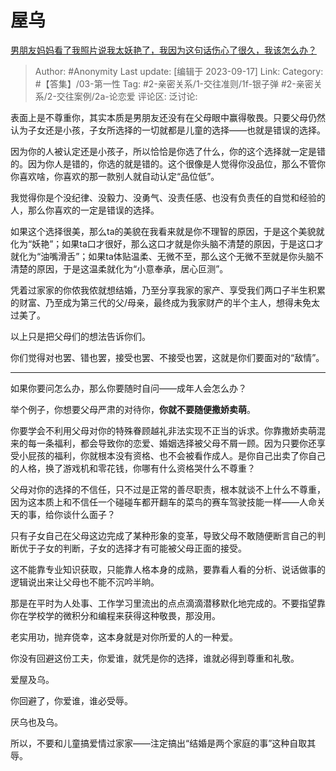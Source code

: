 # 屋乌
[男朋友妈妈看了我照片说我太妖艳了，我因为这句话伤心了很久，我该怎么办？](https://www.zhihu.com/question/588194745/answer/2932250277)

> Author: #Anonymity
> Last update: [编辑于 2023-09-17]
> Link:
> Category: #【答集】/03-第一性
> Tag: #2-亲密关系/1-交往准则/1f-银子弹 #2-亲密关系/2-交往案例/2a-论恋爱
> 评论区:
> 泛讨论:

表面上是不尊重你，其实本质是男朋友还没有在父母眼中赢得敬畏。只要父母仍然认为子女还是小孩，子女所选择的一切就都是儿童的选择——也就是错误的选择。

因为你的人被认定还是小孩子，所以恰恰是你选了什么，你的这个选择就一定是错的。因为你人是错的，你选的就是错的。这个很像是人觉得你没品位，那么不管你你喜欢啥，你喜欢的那一款别人就自动认定“品位低”。

我觉得你是个没纪律、没毅力、没勇气、没责任感、也没有负责任的自觉和经验的人，那么你喜欢的一定是错误的选择。

如果这个选择很美，那么ta的美貌在我看来就是你不理智的原因，于是这个美貌就化为“妖艳”；如果ta口才很好，那么这口才就是你头脑不清楚的原因，于是这口才就化为“油嘴滑舌”；如果ta体贴温柔、无微不至，那么这个无微不至就是你头脑不清楚的原因，于是这温柔就化为“小意奉承，居心叵测”。

凭着过家家的你侬我侬就想结婚，乃至分享我家的家产、享受我们两口子半生积累的财富、乃至成为第三代的父/母亲，最终成为我家财产的半个主人，想得未免太过美了。

以上只是把父母们的想法告诉你们。

你们觉得对也罢、错也罢，接受也罢、不接受也罢，这就是你们要面对的“敌情”。

--------------------

如果你要问怎么办，那么你要随时自问——成年人会怎么办？

举个例子，你想要父母严肃的对待你，**你就不要随便撒娇卖萌**。

你要学会不利用父母对你的特殊眷顾越礼非法实现不正当的诉求。你靠撒娇卖萌混来的每一条福利，都会导致你的恋爱、婚姻选择被父母不屑一顾。因为只要你还享受小屁孩的福利，你就根本没有资格、也不会被看作成人。是你自己出卖了你自己的人格，换了游戏机和零花钱，你哪有什么资格哭什么不尊重？

父母对你的选择的不信任，只不过是正常的善尽职责，根本就谈不上什么不尊重，因为这本质上和不信任一个碰碰车都开翻车的菜鸟的赛车驾驶技能一样——人命关天的事，给你谈什么面子？

只有子女自己在父母这边完成了某种形象的变革，导致父母不敢随便断言自己的判断优于子女的判断，子女的选择才有可能被父母正面的接受。

这不能靠专业知识获取，只能靠人格本身的成熟，要靠看人看的分析、说话做事的逻辑说出来让父母也不能不沉吟半晌。

那是在平时为人处事、工作学习里流出的点点滴滴潜移默化地完成的。不要指望靠你在学校学的微积分和编程来获得这种敬畏，那没用。

老实用功，抛弃侥幸，这本身就是对你所爱的人的一种爱。

你没有回避这份工夫，你爱谁，就凭是你的选择，谁就必得到尊重和礼敬。

爱屋及乌。

你回避了，你爱谁，谁必受辱。

厌乌也及乌。

所以，不要和儿童搞爱情过家家——注定搞出“结婚是两个家庭的事”这种自取其辱。

